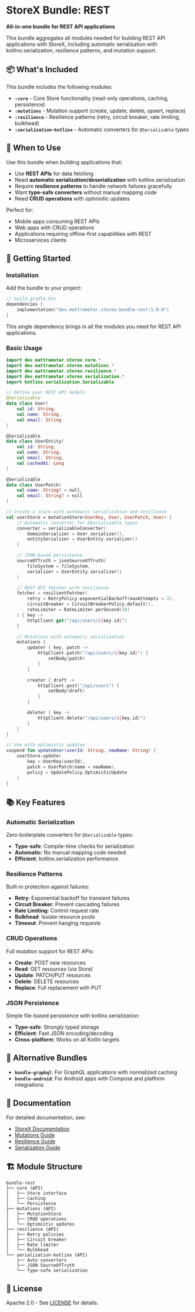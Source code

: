 # StoreX Bundle: REST

**All-in-one bundle for REST API applications**

This bundle aggregates all modules needed for building REST API applications with StoreX, including automatic serialization with kotlinx.serialization, resilience patterns, and mutation support.

## 📦 What's Included

This bundle includes the following modules:

- **`:core`** - Core Store functionality (read-only operations, caching, persistence)
- **`:mutations`** - Mutation support (create, update, delete, upsert, replace)
- **`:resilience`** - Resilience patterns (retry, circuit breaker, rate limiting, bulkhead)
- **`:serialization-kotlinx`** - Automatic converters for `@Serializable` types

## 🎯 When to Use

Use this bundle when building applications that:

- Use **REST APIs** for data fetching
- Need **automatic serialization/deserialization** with kotlinx.serialization
- Require **resilience patterns** to handle network failures gracefully
- Want **type-safe converters** without manual mapping code
- Need **CRUD operations** with optimistic updates

Perfect for:
- Mobile apps consuming REST APIs
- Web apps with CRUD operations
- Applications requiring offline-first capabilities with REST
- Microservices clients

## 🚀 Getting Started

### Installation

Add the bundle to your project:

```kotlin
// build.gradle.kts
dependencies {
    implementation("dev.mattramotar.storex:bundle-rest:1.0.0")
}
```

This single dependency brings in all the modules you need for REST API applications.

### Basic Usage

```kotlin
import dev.mattramotar.storex.core.*
import dev.mattramotar.storex.mutations.*
import dev.mattramotar.storex.resilience.*
import dev.mattramotar.storex.serialization.*
import kotlinx.serialization.Serializable

// Define your REST API models
@Serializable
data class User(
    val id: String,
    val name: String,
    val email: String
)

@Serializable
data class UserEntity(
    val id: String,
    val name: String,
    val email: String,
    val cachedAt: Long
)

@Serializable
data class UserPatch(
    val name: String? = null,
    val email: String? = null
)

// Create a store with automatic serialization and resilience
val userStore = mutationStore<UserKey, User, UserPatch, User> {
    // Automatic converter for @Serializable types
    converter = serializableConverter(
        domainSerializer = User.serializer(),
        entitySerializer = UserEntity.serializer()
    )

    // JSON-based persistence
    sourceOfTruth = jsonSourceOfTruth(
        fileSystem = fileSystem,
        serializer = UserEntity.serializer()
    )

    // REST API fetcher with resilience
    fetcher = resilientFetcher(
        retry = RetryPolicy.exponentialBackoff(maxAttempts = 3),
        circuitBreaker = CircuitBreakerPolicy.default(),
        rateLimiter = RateLimiter.perSecond(10)
    ) { key ->
        httpClient.get("/api/users/${key.id}")
    }

    // Mutations with automatic serialization
    mutations {
        updater { key, patch ->
            httpClient.patch("/api/users/${key.id}") {
                setBody(patch)
            }
        }

        creator { draft ->
            httpClient.post("/api/users") {
                setBody(draft)
            }
        }

        deleter { key ->
            httpClient.delete("/api/users/${key.id}")
        }
    }
}

// Use with optimistic updates
suspend fun updateUser(userId: String, newName: String) {
    userStore.update(
        key = UserKey(userId),
        patch = UserPatch(name = newName),
        policy = UpdatePolicy.OptimisticUpdate
    )
}
```

## 📚 Key Features

### Automatic Serialization

Zero-boilerplate converters for `@Serializable` types:
- **Type-safe**: Compile-time checks for serialization
- **Automatic**: No manual mapping code needed
- **Efficient**: kotlinx.serialization performance

### Resilience Patterns

Built-in protection against failures:
- **Retry**: Exponential backoff for transient failures
- **Circuit Breaker**: Prevent cascading failures
- **Rate Limiting**: Control request rate
- **Bulkhead**: Isolate resource pools
- **Timeout**: Prevent hanging requests

### CRUD Operations

Full mutation support for REST APIs:
- **Create**: POST new resources
- **Read**: GET resources (via Store)
- **Update**: PATCH/PUT resources
- **Delete**: DELETE resources
- **Replace**: Full replacement with PUT

### JSON Persistence

Simple file-based persistence with kotlinx.serialization:
- **Type-safe**: Strongly typed storage
- **Efficient**: Fast JSON encoding/decoding
- **Cross-platform**: Works on all Kotlin targets

## 🔗 Alternative Bundles

- **`bundle-graphql`**: For GraphQL applications with normalized caching
- **`bundle-android`**: For Android apps with Compose and platform integrations

## 📖 Documentation

For detailed documentation, see:
- [StoreX Documentation](../../README.md)
- [Mutations Guide](../mutations/README.md)
- [Resilience Guide](../resilience/README.md)
- [Serialization Guide](../serialization-kotlinx/README.md)

## 🏗️ Module Structure

```
bundle-rest
├── core (API)
│   ├── Store interface
│   ├── Caching
│   └── Persistence
├── mutations (API)
│   ├── MutationStore
│   ├── CRUD operations
│   └── Optimistic updates
├── resilience (API)
│   ├── Retry policies
│   ├── Circuit breaker
│   ├── Rate limiter
│   └── Bulkhead
└── serialization-kotlinx (API)
    ├── Auto converters
    ├── JSON SourceOfTruth
    └── Type-safe serialization
```

## 📄 License

Apache 2.0 - See [LICENSE](../../LICENSE) for details.
